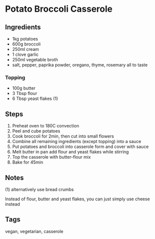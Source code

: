 # Potato Broccoli Casserole

## Ingredients

* 1kg potatoes
* 600g broccoli
* 250ml cream
* 1 clove garlic
* 250ml vegetable broth
* salt, pepper, paprika powder, oregano, thyme, rosemary all to taste

### Topping 

* 100g butter
* 3 Tbsp flour
* 6 Tbsp yeast flakes (1)

## Steps

1. Preheat oven to 180C convection
2. Peel and cube potatoes
3. Cook broccoli for 2min, then cut into small flowers
4. Combine all remaining ingredients (except topping) into a sauce
5. Put potatoes and broccoli into casserole form and cover with sauce
6. Melt butter in pan add flour and yeast flakes while stirring
7. Top the casserole with butter-flour mix
8. Bake for 45min

## Notes

(1) alternatively use bread crumbs

Instead of flour, butter and yeast flakes, you can just simply use cheese instead

## Tags
vegan, vegetarian, casserole
